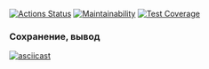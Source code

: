 [![Actions Status](https://github.com/http87/backend-project-4/actions/workflows/hexlet-check.yml/badge.svg)](https://github.com/http87/backend-project-4/actions)
[![Maintainability](https://api.codeclimate.com/v1/badges/44e7368a3ad5350efa89/maintainability)](https://codeclimate.com/github/http87/backend-project-4/maintainability)
[![Test Coverage](https://api.codeclimate.com/v1/badges/44e7368a3ad5350efa89/test_coverage)](https://codeclimate.com/github/http87/backend-project-4/test_coverage)

### Сохранение, вывод
[![asciicast](https://asciinema.org/a/cz2dCaIKRHqOEmoUa3coNR9dy.svg)](https://asciinema.org/a/cz2dCaIKRHqOEmoUa3coNR9dy)
